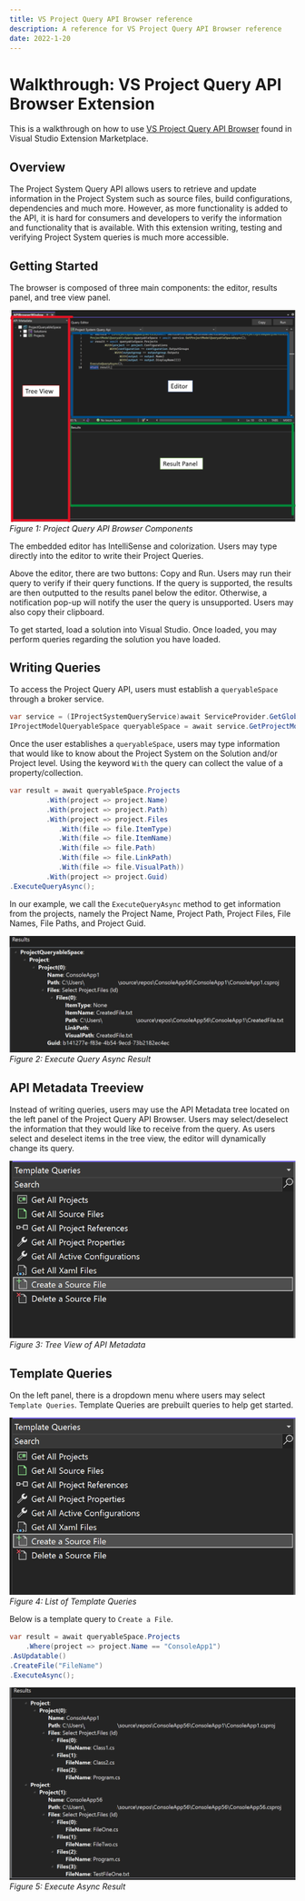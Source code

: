 ```yaml
---
title: VS Project Query API Browser reference
description: A reference for VS Project Query API Browser reference
date: 2022-1-20
---
```


# Walkthrough: VS Project Query API Browser Extension

This is a walkthrough on how to use [VS Project Query API Browser](<https://marketplace.visualstudio.com/items?itemName=vsext.VSProjectQueryAPIBrowser&ssr=false#overview>) found in Visual Studio Extension Marketplace.

## Overview

The Project System Query API allows users to retrieve and update information in the Project System such as source files, build configurations, dependencies and much more. However, as more functionality is added to the API, it is hard for consumers and developers to verify the information and functionality that is available. With this extension writing, testing and verifying Project System queries is much more accessible.

## Getting Started

The browser is composed of three main components: the editor, results panel, and tree view panel.

![Browser](Images/Browser.png)
*Figure 1: Project Query API Browser Components*

The embedded editor has IntelliSense and colorization. Users may type directly into the editor to write their Project Queries.

Above the editor, there are two buttons: Copy and Run. Users may run their query to verify if their query functions. If the query is supported, the results are then outputted to the results panel below the editor. Otherwise, a  notification pop-up will notify the user the query is unsupported. Users may also copy their clipboard.

To get started, load a solution into Visual Studio. Once loaded, you may perform queries regarding the solution you have loaded.

## Writing Queries

To access the Project Query API, users must establish a `queryableSpace` through a broker service.

```csharp
var service = (IProjectSystemQueryService)await ServiceProvider.GetGlobalServiceAsync(typeof(IProjectSystemQueryService));
IProjectModelQueryableSpace queryableSpace = await service.GetProjectModelQueryableSpaceAsync();
```

Once the user establishes a `queryableSpace`, users may type information that would like to know about the Project System on the Solution and/or Project level. Using the keyword `With` the query can collect the value of a property/collection.

```csharp
var result = await queryableSpace.Projects
         .With(project => project.Name)
         .With(project => project.Path)
         .With(project => project.Files
            .With(file => file.ItemType)
            .With(file => file.ItemName)
            .With(file => file.Path)
            .With(file => file.LinkPath)
            .With(file => file.VisualPath))
         .With(project => project.Guid)
.ExecuteQueryAsync();
```

In our example, we call the `ExecuteQueryAsync` method to get information from the projects, namely the Project Name, Project Path, Project Files, File Names, File Paths, and Project Guid.

![ExecuteQueryAsyncResult](Images/ExecuteAsyncResult.png)
*Figure 2: Execute Query Async Result*

## API Metadata Treeview

Instead of writing queries, users may use the API Metadata tree located on the left panel of the Project Query API Browser. Users may select/deselect the information that they would like to receive from the query. As users select and deselect items in the tree view, the editor will dynamically change its query.

![APIMetadata](Images/TemplateQueries.png)
*Figure 3: Tree View of API Metadata*

## Template Queries

On the left panel, there is a dropdown menu where users may select `Template Queries`. Template Queries are prebuilt queries to help get started.

![TemplateQueries](Images/TemplateQueries.png)
*Figure 4: List of Template Queries*

Below is a template query to `Create a File`.

```csharp
var result = await queryableSpace.Projects
    .Where(project => project.Name == "ConsoleApp1")
.AsUpdatable()
.CreateFile("FileName")
.ExecuteAsync();
```

![ExecuteAsyncResult](Images/ExecuteQueryAsyncResult.png)
*Figure 5: Execute Async Result*
